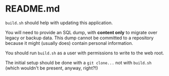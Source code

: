 # README.md

`build.sh` should help with updating this application.

You will need to provide an SQL dump, with **content only** to migrate over legacy or backup data. This dump cannot be committed to a repository because it might (usually does) contain personal information.

You should run `build.sh` as a user with permissions to write to the web root.

The initial setup should be done with a `git clone...` not with `build.sh` (which wouldn't be present, anyway, right?!)
